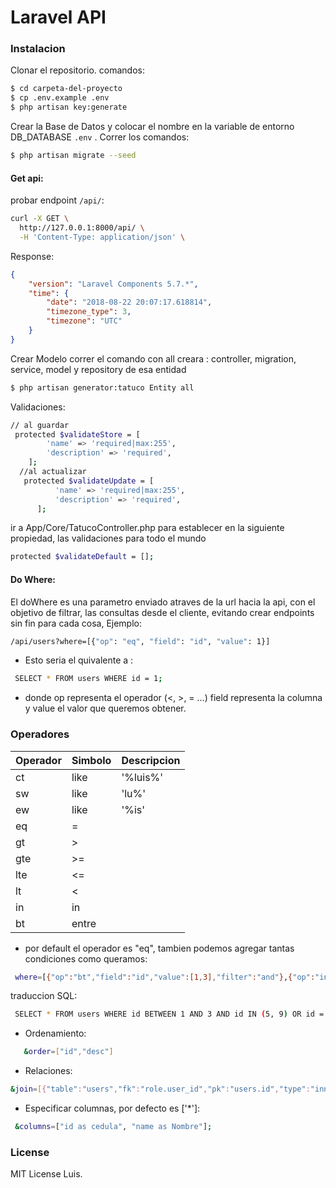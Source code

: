 # Laravel API 


### Instalacion
Clonar el repositorio. comandos:

```sh
$ cd carpeta-del-proyecto
$ cp .env.example .env
$ php artisan key:generate
```

Crear la Base de Datos y colocar el nombre en la variable de entorno DB_DATABASE `.env` . Correr los comandos:

```sh
$ php artisan migrate --seed
```


#### Get api:
probar endpoint ``/api/``:

```sh
curl -X GET \
  http://127.0.0.1:8000/api/ \
  -H 'Content-Type: application/json' \
```

Response:

```json
{
    "version": "Laravel Components 5.7.*",
    "time": {
        "date": "2018-08-22 20:07:17.618814",
        "timezone_type": 3,
        "timezone": "UTC"
    }
}
```

Crear Modelo
correr el comando con all creara :
controller, migration, service, model y repository de esa entidad 
```sh
$ php artisan generator:tatuco Entity all


```

Validaciones:
```sh
// al guardar
 protected $validateStore = [
        'name' => 'required|max:255',
        'description' => 'required',
    ];
  //al actualizar
   protected $validateUpdate = [
          'name' => 'required|max:255',
          'description' => 'required',
      ];  

```

ir a App/Core/TatucoController.php para establecer en la siguiente propiedad, las validaciones para todo el mundo
```sh
protected $validateDefault = [];

```
#### Do Where:
El doWhere es una parametro enviado atraves de la url hacia la api, con el objetivo de filtrar,
 las consultas desde el cliente, evitando crear endpoints sin fin para cada cosa, Ejemplo: 

```sh
/api/users?where=[{"op": "eq", "field": "id", "value": 1}]
```
- Esto seria el quivalente a :
```sh
 SELECT * FROM users WHERE id = 1;
```
 - donde op representa el operador (<, >, = ...) field representa la columna y value el valor que queremos obtener.
### Operadores 


|   Operador    |    Simbolo    | Descripcion |
| ------------- | ------------- | ----------- |          
|      ct       |       like    |   '%luis%'  |
|      sw       |       like    |   'lu%'     |
|      ew       |       like    |   '%is'     |
|      eq       |       =       |             |
|      gt       |       >       |             |
|      gte      |       >=      |             |
|      lte      |       <=      |             |
|      lt       |       <       |             |
|      in       |       in      |             |
|      bt       |       entre   |             |

- por default el operador es "eq", tambien podemos agregar tantas condiciones como queramos:
```sh
 where=[{"op":"bt","field":"id","value":[1,3],"filter":"and"},{"op":"in","field":"id","value":[5,9],"filter":"or"},{"op":"eq","field":"id","value":4,"filter":"or"}]
```
traduccion SQL:
```sh
 SELECT * FROM users WHERE id BETWEEN 1 AND 3 AND id IN (5, 9) OR id = 4;
```
- Ordenamiento: 
 ```sh
    &order=["id","desc"]    
  ```
 - Relaciones:
 ```sh
 &join=[{"table":"users","fk":"role.user_id","pk":"users.id","type":"inner"}]
   ```
  - Especificar columnas, por defecto es ['*']:
   ```sh
    &columns=["id as cedula", "name as Nombre"];
  ```
### License

MIT License Luis.
